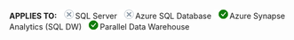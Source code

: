 <Token>**APPLIES TO:** ![No](media/no.png)SQL Server ![No](media/no.png)Azure SQL Database ![Yes](media/yes2.png)Azure Synapse Analytics (SQL DW) ![Yes](media/yes2.png)Parallel Data Warehouse </Token>

